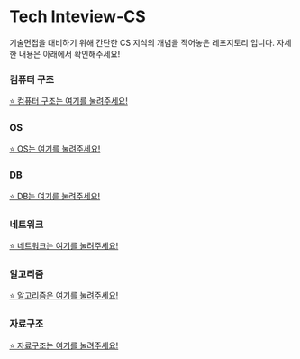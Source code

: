 # Tech Inteview-CS
기술면접을 대비하기 위해 간단한 CS 지식의 개념을 적어놓은 레포지토리 입니다.
자세한 내용은 아래에서 확인해주세요!



### 컴퓨터 구조
[⭐ 컴퓨터 구조는 여기를 눌려주세요!](https://github.com/CSInterview/CS-Interview/tree/main/src/computer%20structure)

### OS
[⭐ OS는 여기를 눌려주세요!](https://github.com/CSInterview/CS-Interview/tree/main/src/OS)

### DB
[⭐ DB는 여기를 눌려주세요!](https://github.com/CSInterview/CS-Interview/tree/main/src/DB)

### 네트워크
[⭐ 네트워크는 여기를 눌려주세요!](https://github.com/CSInterview/CS-Interview/tree/main/src/NetWork)

### 알고리즘
[⭐ 알고리즘은 여기를 눌려주세요!](https://github.com/CSInterview/CS-Interview/tree/main/src/Algorithms)

### 자료구조
[⭐ 자료구조는 여기를 눌려주세요!](https://github.com/CSInterview/CS-Interview/tree/main/src/Data%20structure)
